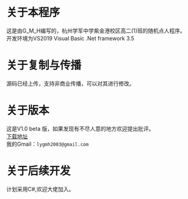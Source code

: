 # 关于本程序
这是由G_M_H编写的，杭州学军中学紫金港校区高二(1)班的随机点人程序。  
开发环境为VS2019 Visual Basic .Net framework 3.5  
# 关于复制与传播
源码已经上传，支持非商业传播，可以对其进行修改。
# 关于版本
这是V1.0 beta 版，如果发现有不尽人意的地方欢迎提出批评。  
[下载地址](https://blog.lygmh.cf/downloads/%E9%AB%98%E4%BA%8C%E4%B8%80%E7%8F%AD%E9%9A%8F%E6%9C%BA%E7%82%B9%E4%BA%BA.exe)  
我的Gmail：`lygmh2003@gmail.com`
# 关于后续开发
计划采用C#,欢迎大佬加入。
